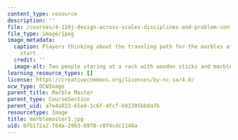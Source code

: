 ```yaml
---
content_type: resource
description: ''
file: /courses/4-110j-design-across-scales-disciplines-and-problem-contexts-spring-2013/6fb172a2f64a29030970c0f4cdc1148a_marblemaster1.jpg
file_type: image/jpeg
image_metadata:
  caption: Players thinking about the traveling path for the marbles at the game's
    start.
  credit: ''
  image-alt: Two people staring at a rack with wooden sticks and marbles on top.
learning_resource_types: []
license: https://creativecommons.org/licenses/by-nc-sa/4.0/
ocw_type: OCWImage
parent_title: Marble Master
parent_type: CourseSection
parent_uid: a7e4a823-65e4-1c6f-4fcf-682395bb0a7b
resourcetype: Image
title: marblemaster1.jpg
uid: 6fb172a2-f64a-2903-0970-c0f4cdc1148a
---
```

